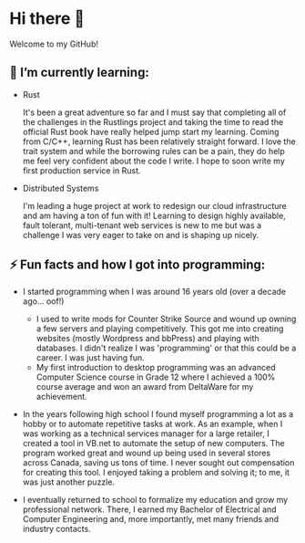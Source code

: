 # Hi there 👋

Welcome to my GitHub! 

## 📖 I’m currently learning:

* Rust

  It's been a great adventure so far and I must say that completing all of the challenges in the Rustlings project and taking the time to read the official Rust book have really helped jump start my learning. Coming from C/C++, learning Rust has been relatively straight forward. I love the trait system and while the borrowing rules can be a pain, they do help me feel very confident about the code I write. I hope to soon write my first production service in Rust. 
  
* Distributed Systems

  I'm leading a huge project at work to redesign our cloud infrastructure and am having a ton of fun with it! Learning to design highly available, fault tolerant, multi-tenant web services is new to me but was a challenge I was very eager to take on and is shaping up nicely. 
  
## ⚡ Fun facts and how I got into programming:

* I started programming when I was around 16 years old (over a decade ago... oof!)
  * I used to write mods for Counter Strike Source and wound up owning a few servers and playing competitively. This got me into creating websites (mostly Wordpress and bbPress) and playing with databases. I didn't realize I was 'programming' or that this could be a career. I was just having fun.
  * My first introduction to desktop programming was an advanced Computer Science course in Grade 12 where I achieved a 100% course average and won an award from DeltaWare for my achievement. 

* In the years following high school I found myself programming a lot as a hobby or to automate repetitive tasks at work. As an example, when I was working as a technical services manager for a large retailer, I created a tool in VB.net to automate the setup of new computers. The program worked great and wound up being used in several stores across Canada, saving us tons of time. I never sought out compensation for creating this tool. I enjoyed taking a problem and solving it; to me, it was just another puzzle. 

* I eventually returned to school to formalize my education and grow my professional network. There, I earned my Bachelor of Electrical and Computer Engineering and, more importantly, met many friends and industry contacts.  

<!--
**stphnsmpsn/stphnsmpsn** is a ✨ _special_ ✨ repository because its `README.md` (this file) appears on your GitHub profile.

Here are some ideas to get you started:

- 🔭 I’m currently working on ...
- 🌱 I’m currently learning ...
- 👯 I’m looking to collaborate on ...
- 🤔 I’m looking for help with ...
- 💬 Ask me about ...
- 📫 How to reach me: ...
- 😄 Pronouns: ...
- ⚡ Fun fact: ...
-->
